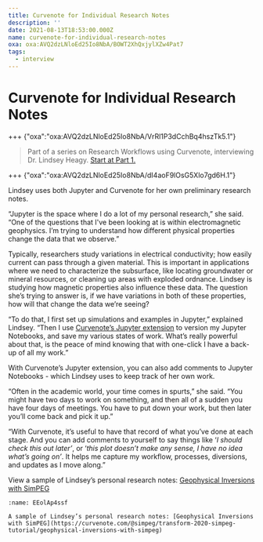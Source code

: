 ```yaml
---
title: Curvenote for Individual Research Notes
description: ''
date: 2021-08-13T18:53:00.000Z
name: curvenote-for-individual-research-notes
oxa: oxa:AVQ2dzLNloEd25Io8NbA/BOWT2XhQxjylXZw4Pat7
tags:
  - interview
---
```


# Curvenote for Individual Research Notes

+++ {"oxa":"oxa:AVQ2dzLNloEd25Io8NbA/VrRl1P3dCchBq4hszTk5.1"}

> Part of a series on Research Workflows using Curvenote, interviewing Dr. Lindsey Heagy. [Start at Part 1.](https://curvenote.com/oxa:AVQ2dzLNloEd25Io8NbA/fbD9x9lvsz7sQEqsFV1v)

+++ {"oxa":"oxa:AVQ2dzLNloEd25Io8NbA/dI4aoF9lOsG5Xlo7gd6H.1"}

Lindsey uses both Jupyter and Curvenote for her own preliminary research notes.

“Jupyter is the space where I do a lot of my personal research,” she said. “One of the questions that I've been looking at is within electromagnetic geophysics. I’m trying to understand how different physical properties change the data that we observe.”

Typically, researchers study variations in electrical conductivity; how easily current can pass through a given material. This is important in applications where we need to characterize the subsurface, like locating groundwater or mineral resources, or cleaning up areas with exploded ordnance. Lindsey is studying how magnetic properties also influence these data. The question she’s trying to answer is, if we have variations in both of these properties, how will that change the data we’re seeing?

“To do that, I first set up simulations and examples in Jupyter,” explained Lindsey. “Then I use [Curvenote’s Jupyter extension](https://curvenote.com/for/jupyter/) to version my Jupyter Notebooks, and save my various states of work. What’s really powerful about that, is the peace of mind knowing that with one-click I have a back-up of all my work.”

With Curvenote’s Jupyter extension, you can also add comments to Jupyter Notebooks - which Lindsey uses to keep track of her own work.

“Often in the academic world, your time comes in spurts,” she said. “You might have two days to work on something, and then all of a sudden you have four days of meetings. You have to put down your work, but then later you’ll come back and pick it up.”

“With Curvenote, it’s useful to have that record of what you’ve done at each stage. And you can add comments to yourself to say things like ‘_I should check this out later’_, or ‘_this plot doesn’t make any sense, I have no idea what’s going on’_. It helps me capture my workflow, processes, diversions, and updates as I move along.”

View a sample of Lindsey’s personal research notes: [Geophysical Inversions with SimPEG](https://curvenote.com/@simpeg/transform-2020-simpeg-tutorial/geophysical-inversions-with-simpeg)

```{figure} images/AVQ2dzLNloEd25Io8NbA-eNczYnfAQGiYbs2EbKPN-v1.png
:name: EEolAp4ssf

A sample of Lindsey’s personal research notes: [Geophysical Inversions with SimPEG](https://curvenote.com/@simpeg/transform-2020-simpeg-tutorial/geophysical-inversions-with-simpeg)
```
